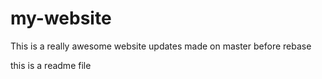 # my-website

This is a really awesome website
updates made on master before rebase

this is a readme file
